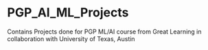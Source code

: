 # PGP_AI_ML_Projects

Contains Projects done for PGP ML/AI course from Great Learning in collaboration with University of Texas, Austin

